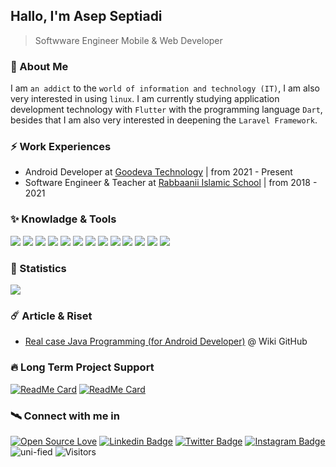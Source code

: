 ## Hallo, I'm Asep Septiadi
> Softwware Engineer Mobile & Web Developer

### 	:rocket: About Me

I am `an addict` to the `world of information and technology (IT)`, I am also very interested in using `linux`. 
I am currently studying application development technology with `Flutter` with the programming language `Dart`, besides that I am also very interested in deepening the `Laravel Framework`.

### :zap: Work Experiences

- Android Developer at [Goodeva Technology](https://goodeva.co.id) | from 2021 - Present <br />
- Software Engineer & Teacher at [Rabbaanii Islamic School](https://rabbaanii.sch.id/) | from 2018 - 2021

### :sparkles: Knowladge & Tools 

<img src = "https://img.shields.io/badge/-HTML5-E34F26?style=flat&logo=html5&logoColor=white"> <img src = "https://img.shields.io/badge/-CSS3-1572B6?style=flat&logo=css3&logoColor=white">
<img src="https://img.shields.io/badge/-Bootstrap-563D7C?style=flat&logo=bootstrap&logoColor=white">
<img src="https://img.shields.io/badge/-JavaScript-eed718?style=flat&logo=javascript&logoColor=ffffff">
<img src="https://img.shields.io/badge/-Sass-cc6699?style=flat&logo=sass&logoColor=ffffff">
<img src="https://img.shields.io/badge/-MongoDB-4DB33D?style=flat&logo=mongodb&logoColor=FFFFFF">
<img src="https://img.shields.io/badge/-MySQL-F29111?style=flat&logo=mysql&logoColor=FFFFFF">
<img src="https://img.shields.io/badge/-Express.js-787878?style=flat">
<img src="https://img.shields.io/badge/-Node.js-3C873A?style=flat&logo=Node.js&logoColor=white">
<img src="https://img.shields.io/badge/-Firebase-FFA611?style=flat&logo=firebase&logoColor=FFFFFF">
<img src="http://img.shields.io/badge/-Git-F1502F?style=flat&logo=git&logoColor=FFFFFF">
<img src="http://img.shields.io/badge/-Github-000000?style=flat&logo=github&logoColor=FFFFFF">
<img src="http://img.shields.io/badge/-VS%20Code-007ACC?style=flat&logo=visual%20studio%20code&logoColor=white">

### :dart: Statistics

<a href="https://github.com/uni-fied"><img src="https://github-readme-stats.vercel.app/api/top-langs/?username=uni-fied&layout=compact" /></a>

### :comet: Article & Riset

- [Real case Java Programming (for Android Developer)](https://github.com/uni-fied/uni-fied/wiki#a-real-case-java-programming-for-android-developer) @ Wiki GitHub

### 🔥 Long Term Project Support

[![ReadMe Card](https://github-readme-stats.vercel.app/api/pin/?username=uni-fied&repo=boke-bre&theme=gruvbox "bokebre V1.0 | Aplikasi Manajemen Keuangan")](https://github.com/uni-fied/boke-bre) [![ReadMe Card](https://github-readme-stats.vercel.app/api/pin/?username=uni-fied&repo=backend-native&theme=gotham "API Aplikasi bokebre V1.0 | Aplikasi Manajemen Keuangan")](https://github.com/uni-fied/backend-native)

### :artificial_satellite: Connect with me in

[![Open Source Love](https://badges.frapsoft.com/os/v2/open-source.svg?v=103)](https://github.com/uni-fied) [![Linkedin Badge](https://img.shields.io/badge/-Asep%20Septiadi-blue?style=social&logo=Linkedin&logoColor=blue&link=https://www.linkedin.com/in/asep-septiadi-4b9299162/)](https://www.linkedin.com/in/asep-septiadi-4b9299162/) [![Twitter Badge](http://img.shields.io/badge/-@septia_dy-1ca0f1?style=social&logo=twitter&logoColor=blue&link=https://twitter.com/septia_dy)](https://twitter.com/septia_dy) [![Instagram Badge](https://img.shields.io/badge/-@devadiroot-blue?style=social&logo=Instagram&link=https://https://www.instagram.com/devadiroot/)](https://www.instagram.com/devadiroot/) <img src="https://komarev.com/ghpvc/?username=uni-fied" alt="uni-fied" /> ![Visitors](https://visitor-badge.laobi.icu/badge?page_id=uni-fied)
